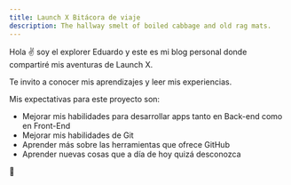 ```yaml
---
title: Launch X Bitácora de viaje
description: The hallway smelt of boiled cabbage and old rag mats.
---
```


Hola ✌️  soy el explorer Eduardo y este es mi blog personal donde compartiré mis aventuras de Launch X.

Te invito a conocer mis aprendizajes y leer mis experiencias.

Mis expectativas para este proyecto son:

- Mejorar mis habilidades para desarrollar apps tanto en Back-end como en Front-End
- Mejorar mis habilidades de Git
- Aprender más sobre las herramientas que ofrece GitHub
- Aprender nuevas cosas que a día de hoy quizá desconozca

🚀
